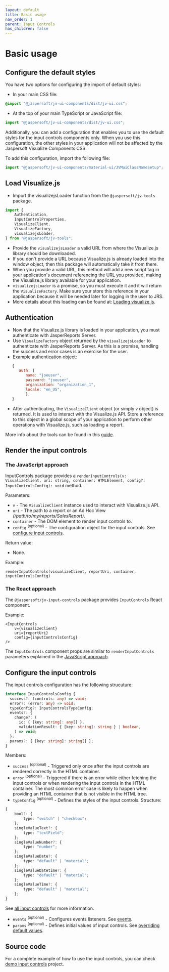 ```yaml
---
layout: default
title: Basic usage
nav_order: 1
parent: Input Controls
has_children: false
---
```


# Basic usage

## Configure the default styles

You have two options for configuring the import of default styles:

* In your main CSS file:
```css
@import "@jaspersoft/jv-ui-components/dist/jv-ui.css";
```

* At the top of your main TypeScript or JavaScript file:
``` typescript
import "@jaspersoft/jv-ui-components/dist/jv-ui.css";
```

Additionally, you can add a configuration that enables you to use the default styles for the input controls components only. When you use this configuration, the other styles in your application will not be affected by the Jaspersoft Visualize Components CSS.

To add this configuration, import the following file:
```typescript
import "@jaspersoft/jv-ui-components/material-ui/JVMuiClassNameSetup";
```


## Load Visualize.js

- Import the visualizejsLoader function from the `@jaspersoft/jv-tools` package.
```typescript 
import {
    Authentication,
    InputControlProperties,
    VisualizeClient,
    VisualizeFactory,
    visualizejsLoader,
} from "@jaspersoft/jv-tools";
```

- Provide the `visualizejsLoader` a valid URL from where the Visualize.js library should be downloaded.
- If you don't provide a URL because Visualize.js is already loaded into the window object, then this package will automatically take it from there.
- When you provide a valid URL, this method will add a new script tag in your application's document referencing the URL you provided, making the Visualize.js library available for your application.
- `visualizejsLoader` is a promise, so you must execute it and it will return the `VisualizeFactory`. Make sure your store this reference in your application because it will be needed later for logging in the user to JRS.
- More details about this loading can be found at: [Loading visualize.js]({{site.baseurl}}/pages/tools/loading-vizjs).

## Authentication

* Now that the Visualize.js library is loaded in your application, you must authenticate with JasperReports Server.
* Use `VisualizeFactory` object returned by the `visualizejsLoader` to authenticate with JasperReports Server. As this is a promise, handling the success and error cases is an exercise for the user.
* Example authentication object:
``` js
   {
      auth: {
         name: "joeuser",
         password: "joeuser",
         organization: "organization_1",
         locale: "en_US",
         },
   }
```

* After authenticating, the `VisualizeClient` object (or simply `v` object) is returned. It is used to
  interact with the Visualize.js API. Store a reference to this object in a global scope of your application to perform other operations with Visualize.js, such as loading a report.

More info about the tools can be found in this [guide]({{site.baseurl}}/pages/tools/loading-vizjs).

## Render the input controls

### The JavaScript approach

InputControls package provides a `renderInputControls(v: VisualizeClient, uri: string, container: HTMLElement, config?: InputControlsConfig): void` method. 

Parameters:
* `v` - The `VisualizeClient` instance used to interact with Visualize.js API.
* `uri` - The path to a report or an Ad Hoc View _(/path/to/my/reports/SalesReport)_.
* `container` - The DOM element to render input controls to.
* `config` <sup>(optional)</sup> - The configuration object for the input controls. See [configure input controls]({{site.baseurl}}/pages/input-controls/basic-usage#configure-the-input-controls).

Return value:
* None.

Example:
```tsx
renderInputControls(visualizeClient, reportUri, container, inputControlsConfig)
```

### The React approach
The `@jaspersoft/jv-input-controls` package provides `InputControls` React component.

Example:
```tsx
<InputControls
    v={visualizeClient}
    uri={reportUri}
    config={inputControlsConfig}
/>
```
The `InputControls` component props are similar to `renderInputControls` parameters explained in the 
[JavaScript approach]({{site.baseurl}}/pages/input-controls/basic-usage#the-javascript-approach).

## Configure the input controls
The input controls configuration has the following strucuture:
```ts
interface InputControlsConfig {
  success?: (controls: any) => void;
  error?: (error: any) => void;
  typeConfig?: InputControlsTypeConfig;
  events?: {
    change?: (
      ic: { [key: string]: any[] },
      validationResult: { [key: string]: string } | boolean,
    ) => void;
  };
  params?: { [key: string]: string[] };
}
```

Members:
* `success` <sup>(optional)</sup> - Triggered only once after the input controls are rendered correctly in the
  HTML container.
* `error` <sup>(optional)</sup> - Triggered if there is an error while either fetching
  the input controls or when rendering the input controls in the HTML container. The most common error case is
  likely to happen when providing an HTML container that is not visible in the HTML tree.
* `typeConfig` <sup>(optional)</sup> - Defines the styles of the input controls. Structure:
```typescript
{
    bool?: {
        type: "switch" | "checkbox";
    };
    singleValueText?: {
        type: "textField";
    };
    singleValueNumber?: {
        type: "number";
    };
    singleValueDate?: {
        type: "default" | "material";
    };
    singleValueDatetime?: {
        type: "default" | "material";
    };
    singleValueTime?: {
        type: "default" | "material";
    };
}
``` 
See [all input controls]({{site.baseurl}}/pages/input-controls/all-ics) for more information.
* `events` <sup>(optional)</sup> - Configures events listeners. See [events]({{site.baseurl}}/pages/input-controls/events).
* `params` <sup>(optional)</sup> - Defines initial values of input controls. See [overriding default values]({{site.baseurl}}/pages/input-controls/params).

## Source code
For a complete example of how to use the input controls, you can check [demo input controls](https://github.com/Jaspersoft/js-visualize-components/tree/main/packages/demo-input-controls) project.